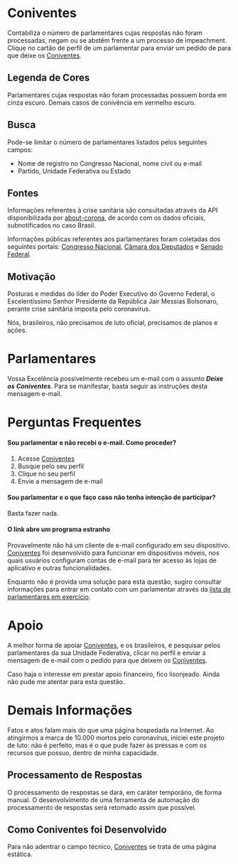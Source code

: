 
# Coniventes
Contabiliza o número de parlamentares cujas respostas não foram processadas,  negam ou se abstêm frente a um processo de impeachment. Clique no cartão de perfil de um parlamentar para enviar um pedido de para que deixe os [Coniventes](https://cognocoder.github.io/coniventes/).

## Legenda de Cores
Parlamentares cujas respostas não foram processadas possuem borda em cinza escuro. Demais casos de conivência em vermelho escuro.

## Busca
Pode-se limitar o número de parlamentares listados pelos seguintes campos:
+ Nome de registro no Congresso Nacional, nome civil ou e-mail
+ Partido, Unidade Federativa ou Estado

## Fontes
Informações referentes à crise sanitária são consultadas através da API disponibilizada por [about-corona](https://about-corona.net/documentation), de acordo com os dados oficiais, subnotificados no caso Brasil. 

Informações públicas referentes aos parlamentares foram coletadas dos seguintes portais: [Congresso Nacional](https://www.congressonacional.leg.br/), [Câmara dos Deputados](https://www.camara.leg.br/) e [Senado Federal](https://www25.senado.leg.br/).

## Motivação
Posturas e medidas do líder do Poder Executivo do Governo Federal, o Excelentíssimo Senhor Presidente da República Jair Messias Bolsonaro, perante crise sanitária imposta pelo coronavírus.

Nós, brasileiros, não precisamos de luto oficial, precisamos de planos e ações.

# Parlamentares
Vossa Excelência possivelmente recebeu um e-mail com o assunto **_Deixe os Coniventes_**. Para se manifestar, basta seguir as instruções desta mensagem e-mail.

# Perguntas Frequentes

#### Sou parlamentar e não recebi o e-mail. Como proceder?
1. Acesse [Coniventes](https://cognocoder.github.io/coniventes/)
2. Busque pelo seu perfil
3. Clique no seu perfil
4. Envie a mensagem de e-mail

#### Sou parlamentar e o que faço caso não tenha intenção de participar?
Basta fazer nada.

#### O link abre um programa estranho
Provavelmente não há um cliente de e-mail configurado em seu dispositivo. [Coniventes](https://cognocoder.github.io/coniventes/) foi desenvolvido para funcionar em dispositivos móveis, nos quais usuários configuram contas de e-mail para ter acesso às lojas de aplicativo e outras funcionalidades.

Enquanto não é provida uma solução para esta questão, sugiro consultar informações para entrar em contato com um parlamentar através da [lista de parlamentares em exercício](https://www.congressonacional.leg.br/parlamentares/em-exercicio).

# Apoio
A melhor forma de apoiar [Coniventes](https://cognocoder.github.io/coniventes/), e os brasileiros, é pesquisar pelos parlamentares da sua Unidade Federativa, clicar no perfil e enviar a mensagem de e-mail com o pedido para que deixem os [Coniventes](https://cognocoder.github.io/coniventes/).

Caso haja o interesse em prestar apoio financeiro, fico lisonjeado. Ainda não pude me atentar para esta questão.

# Demais Informações
Fatos e atos falam mais do que uma página hospedada na Internet. Ao atingirmos a marca de 10.000 mortos pelo coronavírus, iniciei este projeto de luto: não é perfeito, mas é o que pude fazer às pressas e com os recursos que possuo, dentro de minha capacidade.

## Processamento de Respostas
O processamento de respostas se dará, em caráter temporário, de forma manual. O desenvolvimento de uma ferramenta de automação do processamento de respostas será retomado assim que possível.

## Como Coniventes foi Desenvolvido
Para não adentrar o campo técnico, [Coniventes](https://cognocoder.github.io/coniventes/) se trata de uma página estática. 

